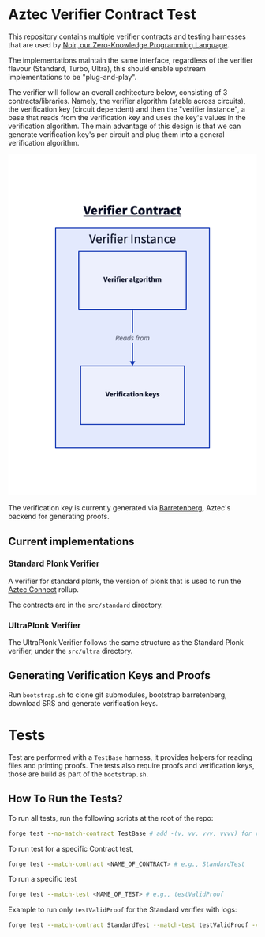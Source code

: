 # Aztec Verifier Contract Test

This repository contains multiple verifier contracts and testing harnesses that are used by [Noir, our Zero-Knowledge Programming Language](https://github.com/noir-lang/noir).

The implementations maintain the same interface, regardless of the verifier flavour (Standard, Turbo, Ultra), this should enable upstream implementations to be "plug-and-play".

The verifier will follow an overall architecture below, consisting of 3 contracts/libraries. Namely, the verifier algorithm (stable across circuits), the verification key (circuit dependent) and then the "verifier instance", a base that reads from the verification key and uses the key's values in the verification algorithm. The main advantage of this design is that we can generate verification key's per circuit and plug them into a general verification algorithm.

![Verifier architecture](./figures/verifier.png)

The verification key is currently generated via [Barretenberg](https://github.com/AztecProtocol/barretenberg/blob/master/cpp/src/aztec/proof_system/verification_key/sol_gen.hpp), Aztec's backend for generating proofs.

## Current implementations

### Standard Plonk Verifier

A verifier for standard plonk, the version of plonk that is used to run the [Aztec Connect](https://aztec.network/connect/) rollup.

The contracts are in the `src/standard` directory.

### UltraPlonk Verifier

The UltraPlonk Verifier follows the same structure as the Standard Plonk verifier, under the `src/ultra` directory.

## Generating Verification Keys and Proofs

Run `bootstrap.sh` to clone git submodules, bootstrap barretenberg, download SRS and generate verification keys.

# Tests

Test are performed with a `TestBase` harness, it provides helpers for reading files and printing proofs. The tests also require proofs and verification keys, those are build as part of the `bootstrap.sh`.

## How To Run the Tests?

To run all tests, run the following scripts at the root of the repo:

```bash
forge test --no-match-contract TestBase # add -(v, vv, vvv, vvvv) for verbosity of logs, no logs emitted as default
```

To run test for a specific Contract test,

```bash
forge test --match-contract <NAME_OF_CONTRACT> # e.g., StandardTest
```

To run a specific test

```bash
forge test --match-test <NAME_OF_TEST> # e.g., testValidProof
```

Example to run only `testValidProof` for the Standard verifier with logs:

```bash
forge test --match-contract StandardTest --match-test testValidProof -vvvv
```
